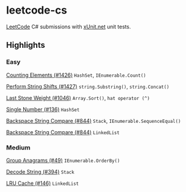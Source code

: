 # leetcode-cs
[LeetCode](https://leetcode.com/) C# submissions with [xUnit.net](https://xunit.net/) unit tests.

## Highlights
### Easy
[Counting Elements (#1426)](LeetCode/P1426/Solution.cs) `HashSet`, `IEnumerable.Count()`

[Perform String Shifts (#1427)](LeetCode/P1427/Solution.cs) `string.Substring()`, `string.Concat()`

[Last Stone Weight (#1046)](LeetCode/P1046/Solution.cs) `Array.Sort()`, `hat operator (^)`

[Single Number (#136)](LeetCode/P136/Solution.cs) `HashSet`

[Backspace String Compare (#844)](LeetCode/P844/A1/Solution.cs) `Stack`, `IEnumerable.SequenceEqual()`

[Backspace String Compare (#844)](LeetCode/P844/A2/Solution.cs) `LinkedList`

### Medium
[Group Anagrams (#49)](LeetCode/P49/Solution.cs) `IEnumerable.OrderBy()`

[Decode String (#394)](LeetCode/P394/Solution.cs) `Stack`

[LRU Cache (#146)](LeetCode/P146/LRUCache.cs) `LinkedList`

